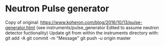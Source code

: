 # Neutron Pulse generator

Copy of original: https://www.koheron.com/blog/2016/10/13/pulse-generator.html
(see instruments/pulse_generator
Edited to assume neutron detector fuctionality)
Update git from within the instruments directory with:
git add -A
git commit -m "Message"
git push -u origin master


